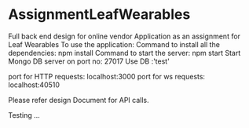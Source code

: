 # AssignmentLeafWearables
Full back end design for online vendor Application as an assignment for Leaf Wearables
To use the application:
Command to install all the dependencies: npm install
Command to start the server: npm start
Start Mongo DB server on port no: 27017
Use DB :'test'

port for HTTP requests: localhost:3000
port for ws requests: localhost:40510

Please refer design Document for API calls.

Testing ...
